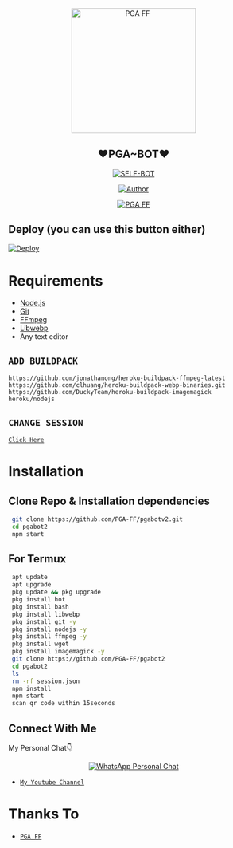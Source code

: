 <div align="center">
<img src="https://media1.tenor.com/images/0a1dc9c5d22b2457a32b8fc74df562c1/tenor.gif?itemid=23630192" width="250" height="250.8072289156626" alt="PGA FF" width="250" />

## ❤PGA~BOT❤

</div>

<p align="center">
<a href="##"><img title="SELF-BOT" src="https://img.shields.io/static/v1?label=Language&message=English&color=blue"></a>
</p>
<p align="center">
  <a href="https://github.com/PGA-FF"><img title="Author" src="https://img.shields.io/badge/Author-PGA FF-blue.svg?style=for-the-badge&logo=github" /></a>
</p>
<p align="center">
<a href="#"><img title="PGA FF" src="https://img.shields.io/static/v1?label=WHATSAPP&message=Automated-Bot&color=blue"></a>
</p>

## Deploy (you can use this button either)
[![Deploy](https://www.herokucdn.com/deploy/button.svg)](https://heroku.com/deploy?template=https://github.com/PGA-FF/pgabot2/)

# Requirements
* [Node.js](https://nodejs.org/en/)
* [Git](https://git-scm.com/downloads)
* [FFmpeg](https://github.com/BtbN/FFmpeg-Builds/releases/download/autobuild-2020-12-08-13-03/ffmpeg-n4.3.1-26-gca55240b8c-win64-gpl-4.3.zip)
* [Libwebp](https://developers.google.com/speed/webp/download)
* Any text editor

## `ADD BUILDPACK`

```
https://github.com/jonathanong/heroku-buildpack-ffmpeg-latest
https://github.com/clhuang/heroku-buildpack-webp-binaries.git
https://github.com/DuckyTeam/heroku-buildpack-imagemagick
heroku/nodejs
```

## `CHANGE SESSION`

[`Click Here`](https://github.com/PGA-FF/pgabotv2/blob/master/session.json#L1)

# Installation
## Clone Repo & Installation dependencies
```bash
 git clone https://github.com/PGA-FF/pgabotv2.git
 cd pgabot2
 npm start
```
## For Termux
```bash
 apt update
 apt upgrade
 pkg update && pkg upgrade 
 pkg install hot
 pkg install bash
 pkg install libwebp
 pkg install git -y
 pkg install nodejs -y 
 pkg install ffmpeg -y 
 pkg install wget
 pkg install imagemagick -y
 git clone https://github.com/PGA-FF/pgabot2
 cd pgabot2
 ls
 rm -rf session.json
 npm install
 npm start
 scan qr code within 15seconds
```
## Connect With Me
My Personal Chat👇
<p align="center">
 <a href="https://wa.me/+918617738028"><img alt="WhatsApp Personal Chat" src="https://img.shields.io/badge/WhatsApp-25D366?style=for-the-badge&logo=whatsapp&logoColor=black"/></a>
</p>

* [`My Youtube Channel`](https://youtube.com/channel/pgaff)

# Thanks To
* [`PGA FF`](https://github.com/PGA-FF)
